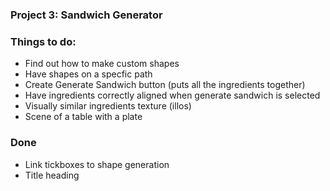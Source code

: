 ### Project 3: Sandwich Generator

### Things to do:
  - Find out how to make custom shapes
  - Have shapes on a specfic path
  - Create Generate Sandwich button (puts all the ingredients together)
  - Have ingredients correctly aligned when generate sandwich is selected
  - Visually similar ingredients texture (illos)
  - Scene of a table with a plate



### Done
  - Link tickboxes to shape generation
  - Title heading



